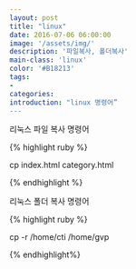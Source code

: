 ```yaml
---
layout: post
title: "linux"
date: 2016-07-06 06:00:00
image: '/assets/img/'
description: '파일복사, 폴더복사'
main-class: 'linux'
color: '#B18213'
tags:
- 
categories:
introduction: "linux 명령어”
---
```


리눅스 파일 복사 명령어

{% highlight ruby %}

cp index.html category.html 

{% endhighlight %}

 리눅스 폴더 복사 명령어

{% highlight ruby %}

cp -r /home/cti /home/gvp

{% endhighlight%}
